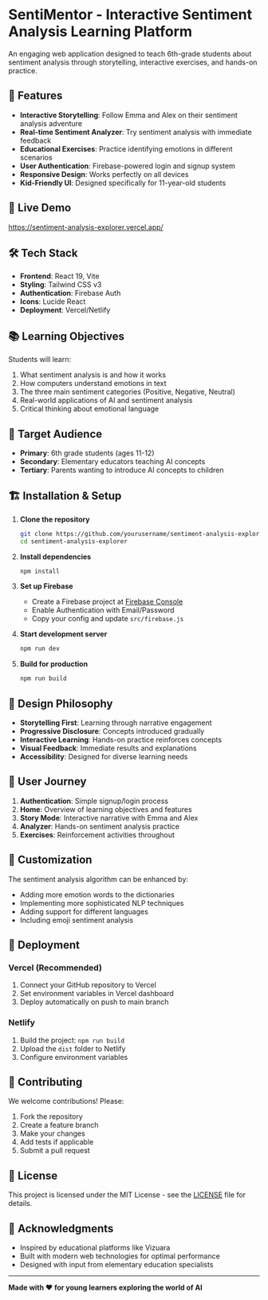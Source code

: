 # SentiMentor - Interactive Sentiment Analysis Learning Platform

An engaging web application designed to teach 6th-grade students about sentiment analysis through storytelling, interactive exercises, and hands-on practice.

## 🌟 Features

- **Interactive Storytelling**: Follow Emma and Alex on their sentiment analysis adventure
- **Real-time Sentiment Analyzer**: Try sentiment analysis with immediate feedback
- **Educational Exercises**: Practice identifying emotions in different scenarios
- **User Authentication**: Firebase-powered login and signup system
- **Responsive Design**: Works perfectly on all devices
- **Kid-Friendly UI**: Designed specifically for 11-year-old students

## 🚀 Live Demo

https://sentiment-analysis-explorer.vercel.app/

## 🛠️ Tech Stack

- **Frontend**: React 19, Vite
- **Styling**: Tailwind CSS v3
- **Authentication**: Firebase Auth
- **Icons**: Lucide React
- **Deployment**: Vercel/Netlify

## 📚 Learning Objectives

Students will learn:
1. What sentiment analysis is and how it works
2. How computers understand emotions in text
3. The three main sentiment categories (Positive, Negative, Neutral)
4. Real-world applications of AI and sentiment analysis
5. Critical thinking about emotional language

## 🎯 Target Audience

- **Primary**: 6th grade students (ages 11-12)
- **Secondary**: Elementary educators teaching AI concepts
- **Tertiary**: Parents wanting to introduce AI concepts to children

## 🏗️ Installation & Setup

1. **Clone the repository**
   ```bash
   git clone https://github.com/yourusername/sentiment-analysis-explorer.git
   cd sentiment-analysis-explorer
   ```

2. **Install dependencies**
   ```bash
   npm install
   ```

3. **Set up Firebase**
   - Create a Firebase project at [Firebase Console](https://console.firebase.google.com)
   - Enable Authentication with Email/Password
   - Copy your config and update `src/firebase.js`

4. **Start development server**
   ```bash
   npm run dev
   ```

5. **Build for production**
   ```bash
   npm run build
   ```

## 🎨 Design Philosophy

- **Storytelling First**: Learning through narrative engagement
- **Progressive Disclosure**: Concepts introduced gradually
- **Interactive Learning**: Hands-on practice reinforces concepts
- **Visual Feedback**: Immediate results and explanations
- **Accessibility**: Designed for diverse learning needs

## 📖 User Journey

1. **Authentication**: Simple signup/login process
2. **Home**: Overview of learning objectives and features
3. **Story Mode**: Interactive narrative with Emma and Alex
4. **Analyzer**: Hands-on sentiment analysis practice
5. **Exercises**: Reinforcement activities throughout

## 🔧 Customization

The sentiment analysis algorithm can be enhanced by:
- Adding more emotion words to the dictionaries
- Implementing more sophisticated NLP techniques
- Adding support for different languages
- Including emoji sentiment analysis

## 🚀 Deployment

### Vercel (Recommended)
1. Connect your GitHub repository to Vercel
2. Set environment variables in Vercel dashboard
3. Deploy automatically on push to main branch

### Netlify
1. Build the project: `npm run build`
2. Upload the `dist` folder to Netlify
3. Configure environment variables

## 🤝 Contributing

We welcome contributions! Please:
1. Fork the repository
2. Create a feature branch
3. Make your changes
4. Add tests if applicable
5. Submit a pull request

## 📄 License

This project is licensed under the MIT License - see the [LICENSE](LICENSE) file for details.

## 🙏 Acknowledgments

- Inspired by educational platforms like Vizuara
- Built with modern web technologies for optimal performance
- Designed with input from elementary education specialists

---

**Made with ❤️ for young learners exploring the world of AI**
